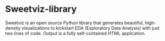 # Sweetviz-library

Sweetviz is an open source Python library that generates beautiful, high-density visualizations to kickstart EDA (Exploratory Data Analysis) with just two lines of code. 
Output is a fully self-contained HTML application.

